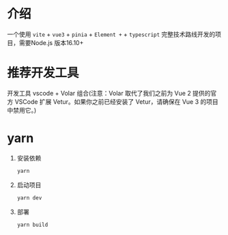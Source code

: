 # 介绍

一个使用 `vite` + `vue3` + `pinia` + `Element +` + `typescript` 完整技术路线开发的项目，需要Node.js 版本16.10+

# 推荐开发工具

 开发工具 vscode + Volar 组合(注意：Volar 取代了我们之前为 Vue 2 提供的官方 VSCode 扩展 Vetur。如果你之前已经安装了 Vetur，请确保在 Vue 3 的项目中禁用它。)


# yarn 

1. 安装依赖
    ```sh
    yarn
    ```

2. 启动项目
    ```sh
    yarn dev
    ```

3. 部署
    ```sh
    yarn build
    ```


